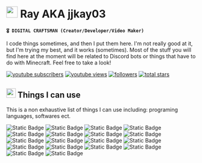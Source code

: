 # <img src="https://emojis.slackmojis.com/emojis/images/1643515277/12976/fox_jump.gif?1643515277" width="30"/> Ray AKA jjkay03

**`🎖 DIGITAL CRAFTSMAN (Creator/Developer/Video Maker)`**

I code things sometimes, and then I put them here. I'm not really good at it, but I'm trying my best, and it works (sometimes). Most of the stuff you will find here at the moment will be related to Discord bots or things that have to do with Minecraft. Feel free to take a look!

<p align="left">
<a href="https://www.youtube.com/c/jjkay03?sub_confirmation=1"><img alt="youtube subscribers" title="Subscribe to my YouTube channel" src="https://custom-icon-badges.demolab.com/youtube/channel/subscribers/UCUnaLtRXTH6tnh6MwtFVA1A?color=%23E05D44&label=SUBSCRIBE&logo=video&logoColor=white&style=flat&labelColor=FF0000"/></a> 
<a href="https://www.youtube.com/c/jjkay03"><img alt="youtube views" title="YouTube views" src="https://custom-icon-badges.demolab.com/youtube/channel/views/UCUnaLtRXTH6tnh6MwtFVA1A?color=%23B7B7B7&logo=eye&logoColor=white&style=flat&labelColor=8D8D8D"/></a> 
<a href="https://github.com/jjkay03?tab=followers"><img alt="followers" title="Follow me on Github" src="https://custom-icon-badges.demolab.com/github/followers/jjkay03?color=236ad3&labelColor=1155ba&style=flat&logo=person-add&label=Follow&logoColor=white"/></a>
<a href="https://github.com/jjkay03?tab=repositories&sort=stargazers"><img alt="total stars" title="Total stars on GitHub" src="https://custom-icon-badges.demolab.com/github/stars/jjkay03?color=55960c&style=flat&labelColor=488207&logo=star"/></a>
</p>

## <img src="https://slackmojis.com/emojis/60827-foxdance/download" width="25"/> Things I can use

This is a non exhaustive list of things I can use including: programing languages, softwares ect.

<p align="left">
<img alt="Static Badge" src="https://img.shields.io/badge/Python-language?logo=python&logoColor=white&color=3776AB">
<img alt="Static Badge" src="https://img.shields.io/badge/Kotlin-language?logo=Kotlin&logoColor=white&color=7F52FF">
<img alt="Static Badge" src="https://img.shields.io/badge/C%23-language?logo=csharp&logoColor=white&color=%23512BD4">
<img alt="Static Badge" src="https://img.shields.io/badge/HTML5-language?logo=html5&logoColor=white&color=E34F26">
<img alt="Static Badge" src="https://img.shields.io/badge/CSS3-language?logo=CSS3&logoColor=white&color=%231572B6">
<img alt="Static Badge" src="https://img.shields.io/badge/JavaScript-language?logo=javascript&logoColor=black&color=%23F7DF1E">

<img alt="Static Badge" src="https://img.shields.io/badge/VS%20Code-language?logo=visualstudiocode&logoColor=white&color=%23007ACC">
<img alt="Static Badge" src="https://img.shields.io/badge/Visual%20Studio-language?logo=visualstudio&logoColor=white&color=%235C2D91">
<img alt="Static Badge" src="https://img.shields.io/badge/IntelliJ-language?logo=intellijidea&logoColor=white&color=%23bd2c6e">
<img alt="Static Badge" src="https://img.shields.io/badge/FileZilla-language?logo=filezilla&logoColor=white&color=%23BF0000">
<img alt="Static Badge" src="https://img.shields.io/badge/Obsidian-language?logo=obsidian&logoColor=white&color=%237C3AED">
<img alt="Static Badge" src="https://img.shields.io/badge/Aseprite-language?logo=aseprite&logoColor=white&color=%237D929E">
<img alt="Static Badge" src="https://img.shields.io/badge/OBS%20Studio-language?logo=obsstudio&logoColor=white&color=%23302E31">
<img alt="Static Badge" src="https://img.shields.io/badge/Premiere%20Pro-language?logo=adobepremierepro&logoColor=white&color=de66ff">
<img alt="Static Badge" src="https://img.shields.io/badge/After%20Effects-language?logo=adobeaftereffects&logoColor=white&color=%239999FF">
<img alt="Static Badge" src="https://img.shields.io/badge/Photoshop-language?logo=adobephotoshop&logoColor=white&color=%2331A8FF">
<img alt="Static Badge" src="https://img.shields.io/badge/Minecraft%20Dev-language?logo=spigotmc&logoColor=white&color=51a83f">
<img alt="Static Badge" src="https://img.shields.io/badge/Discord%20Dev-language?logo=discord&logoColor=white&color=5865F2">

</p>

